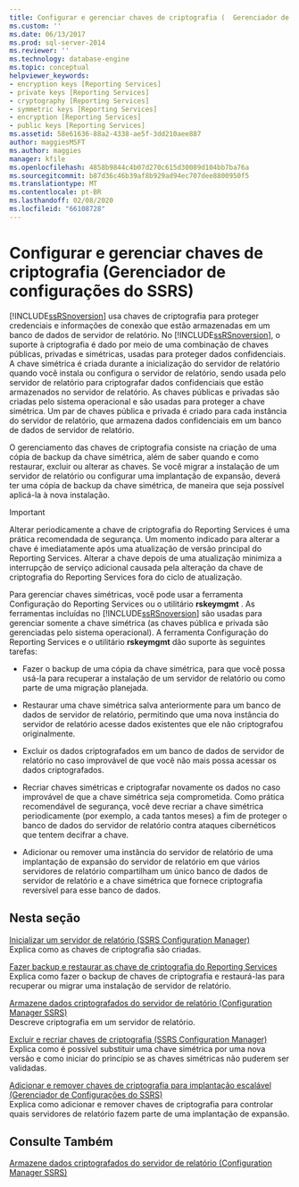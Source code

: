 ```yaml
---
title: Configurar e gerenciar chaves de criptografia (	Gerenciador de Configurações do SSRS) | Microsoft Docs
ms.custom: ''
ms.date: 06/13/2017
ms.prod: sql-server-2014
ms.reviewer: ''
ms.technology: database-engine
ms.topic: conceptual
helpviewer_keywords:
- encryption keys [Reporting Services]
- private keys [Reporting Services]
- cryptography [Reporting Services]
- symmetric keys [Reporting Services]
- encryption [Reporting Services]
- public keys [Reporting Services]
ms.assetid: 58e61636-88a2-4338-ae5f-3dd210aee887
author: maggiesMSFT
ms.author: maggies
manager: kfile
ms.openlocfilehash: 4858b9844c4b07d270c615d30089d104bb7ba76a
ms.sourcegitcommit: b87d36c46b39af8b929ad94ec707dee8800950f5
ms.translationtype: MT
ms.contentlocale: pt-BR
ms.lasthandoff: 02/08/2020
ms.locfileid: "66108728"
---
```

# <a name="configure-and-manage-encryption-keys-ssrs-configuration-manager"></a>Configurar e gerenciar chaves de criptografia (Gerenciador de configurações do SSRS)
  
  [!INCLUDE[ssRSnoversion](../../includes/ssrsnoversion-md.md)] usa chaves de criptografia para proteger credenciais e informações de conexão que estão armazenadas em um banco de dados de servidor de relatório. No [!INCLUDE[ssRSnoversion](../../includes/ssrsnoversion-md.md)], o suporte à criptografia é dado por meio de uma combinação de chaves públicas, privadas e simétricas, usadas para proteger dados confidenciais. A chave simétrica é criada durante a inicialização do servidor de relatório quando você instala ou configura o servidor de relatório, sendo usada pelo servidor de relatório para criptografar dados confidenciais que estão armazenados no servidor de relatório. As chaves públicas e privadas são criadas pelo sistema operacional e são usadas para proteger a chave simétrica. Um par de chaves pública e privada é criado para cada instância do servidor de relatório, que armazena dados confidenciais em um banco de dados de servidor de relatório.  
  
 O gerenciamento das chaves de criptografia consiste na criação de uma cópia de backup da chave simétrica, além de saber quando e como restaurar, excluir ou alterar as chaves. Se você migrar a instalação de um servidor de relatório ou configurar uma implantação de expansão, deverá ter uma cópia de backup da chave simétrica, de maneira que seja possível aplicá-la à nova instalação.  
  
> [!IMPORTANT]  
>  Alterar periodicamente a chave de criptografia do Reporting Services é uma prática recomendada de segurança. Um momento indicado para alterar a chave é imediatamente após uma atualização de versão principal do Reporting Services. Alterar a chave depois de uma atualização minimiza a interrupção de serviço adicional causada pela alteração da chave de criptografia do Reporting Services fora do ciclo de atualização.  
  
 Para gerenciar chaves simétricas, você pode usar a ferramenta Configuração do Reporting Services ou o utilitário **rskeymgmt** . As ferramentas incluídas no [!INCLUDE[ssRSnoversion](../../includes/ssrsnoversion-md.md)] são usadas para gerenciar somente a chave simétrica (as chaves pública e privada são gerenciadas pelo sistema operacional). A ferramenta Configuração do Reporting Services e o utilitário **rskeymgmt** dão suporte às seguintes tarefas:  
  
-   Fazer o backup de uma cópia da chave simétrica, para que você possa usá-la para recuperar a instalação de um servidor de relatório ou como parte de uma migração planejada.  
  
-   Restaurar uma chave simétrica salva anteriormente para um banco de dados de servidor de relatório, permitindo que uma nova instância do servidor de relatório acesse dados existentes que ele não criptografou originalmente.  
  
-   Excluir os dados criptografados em um banco de dados de servidor de relatório no caso improvável de que você não mais possa acessar os dados criptografados.  
  
-   Recriar chaves simétricas e criptografar novamente os dados no caso improvável de que a chave simétrica seja comprometida. Como prática recomendável de segurança, você deve recriar a chave simétrica periodicamente (por exemplo, a cada tantos meses) a fim de proteger o banco de dados do servidor de relatório contra ataques cibernéticos que tentem decifrar a chave.  
  
-   Adicionar ou remover uma instância do servidor de relatório de uma implantação de expansão do servidor de relatório em que vários servidores de relatório compartilham um único banco de dados de servidor de relatório e a chave simétrica que fornece criptografia reversível para esse banco de dados.  
  
## <a name="in-this-section"></a>Nesta seção  
 [Inicializar um servidor de relatório &#40;SSRS Configuration Manager&#41;](ssrs-encryption-keys-initialize-a-report-server.md)  
 Explica como as chaves de criptografia são criadas.  
  
 [Fazer backup e restaurar as chave de criptografia do Reporting Services](ssrs-encryption-keys-back-up-and-restore-encryption-keys.md)  
 Explica como fazer o backup de chaves de criptografia e restaurá-las para recuperar ou migrar uma instalação de servidor de relatório.  
  
 [Armazene dados criptografados do servidor de relatório &#40;Configuration Manager SSRS&#41;](ssrs-encryption-keys-store-encrypted-report-server-data.md)  
 Descreve criptografia em um servidor de relatório.  
  
 [Excluir e recriar chaves de criptografia &#40;SSRS Configuration Manager&#41;](ssrs-encryption-keys-delete-and-re-create-encryption-keys.md)  
 Explica como é possível substituir uma chave simétrica por uma nova versão e como iniciar do princípio se as chaves simétricas não puderem ser validadas.  
  
 [Adicionar e remover chaves de criptografia para implantação escalável &#40;Gerenciador de Configurações do SSRS&#41;](add-and-remove-encryption-keys-for-scale-out-deployment.md)  
 Explica como adicionar e remover chaves de criptografia para controlar quais servidores de relatório fazem parte de uma implantação de expansão.  
  
## <a name="see-also"></a>Consulte Também  
 [Armazene dados criptografados do servidor de relatório &#40;Configuration Manager SSRS&#41;](ssrs-encryption-keys-store-encrypted-report-server-data.md)  
  
  
